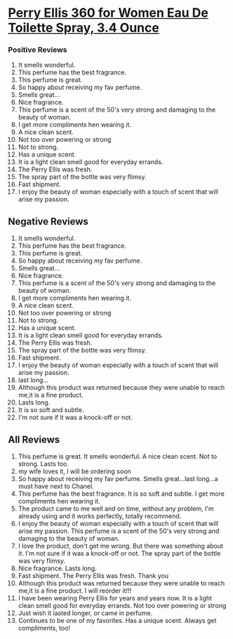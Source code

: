 # [Perry Ellis 360 for Women Eau De Toilette Spray, 3.4 Ounce](https://products.checkmycream.com/products/Perry-Ellis-360-for-Women-Eau-De-Toilette-Spray-3.4-Ounce.html)

### Positive Reviews

<ol>
      <li>It smells wonderful.</li>
      <li>This perfume has the best fragrance.</li>
      <li>This perfume is great.</li>
      <li>So happy about receiving my fav perfume.</li>
      <li>Smells great...</li>
      <li>Nice fragrance.</li>
      <li>This perfume is a scent of the 50&#x27;s very strong and damaging to the beauty of woman.</li>
      <li>I get more compliments hen wearing it.</li>
      <li>A nice clean scent.</li>
      <li>Not too over powering or strong</li>
      <li>Not to strong.</li>
      <li>Has a unique scent.  </li>
      <li>It is a light clean smell good for everyday errands.  </li>
      <li>The Perry Ellis was fresh.  </li>
      <li>The spray part of the bottle was very flimsy.</li>
      <li>Fast shipment.  </li>
      <li>I enjoy the beauty of woman especially with a touch of scent that will arise my passion.</li>
</ol>


<h2>Negative Reviews</h2>
<ol>
<li> It smells wonderful.</li>
<li> This perfume has the best fragrance.</li>
<li> This perfume is great.</li>
<li> So happy about receiving my fav perfume.</li>
<li> Smells great...</li>
<li> Nice fragrance.</li>
<li> This perfume is a scent of the 50&#x27;s very strong and damaging to the beauty of woman.</li>
<li> I get more compliments hen wearing it.</li>
<li> A nice clean scent.</li>
<li> Not too over powering or strong</li>
<li> Not to strong.</li>
<li> Has a unique scent.  </li>
<li> It is a light clean smell good for everyday errands.  </li>
<li> The Perry Ellis was fresh.  </li>
<li> The spray part of the bottle was very flimsy.</li>
<li> Fast shipment.  </li>
<li> I enjoy the beauty of woman especially with a touch of scent that will arise my passion.</li>
<li> last long...</li>
<li> Although this product was returned because they were unable to reach me,it is a fine product.</li>
<li> Lasts long.</li>
<li> It is so soft and subtle.</li>
<li> I&#x27;m not sure if it was a knock-off or not.</li>
</ol>

<h2>All Reviews</h2>

<ol>
    <li> This perfume is great. It smells wonderful. A nice clean scent. Not to strong. Lasts too.</li>
    <li> my wife loves it, I will be ordering soon</li>
    <li> So happy about receiving my fav perfume. Smells great...last long...a must have next to Chanel.</li>
    <li> This perfume has the best fragrance. It is so soft and subtle. I get more compliments hen wearing it.</li>
    <li> The product came to me well and on time, without any problem, I&#x27;m already using and it works perfectly, totally recommend.</li>
    <li> I enjoy the beauty of woman especially with a touch of scent that will arise my passion. This perfume is a scent of the 50&#x27;s very strong and damaging to the beauty of woman.</li>
    <li> I love the product, don&#x27;t get me wrong. But there was something about it. I&#x27;m not sure if it was a knock-off or not. The spray part of the bottle was very flimsy.</li>
    <li> Nice fragrance. Lasts long.</li>
    <li> Fast shipment.  The Perry Ellis was fresh.  Thank you</li>
    <li> Although this product was returned because they were unable to reach me,it is a fine product. I will reorder it!!!</li>
    <li> I have been wearing Perry Ellis for years and years now.  It is a light clean smell good for everyday errands.  Not too over powering or strong</li>
    <li> Just wish it lasted longer, or came in perfume.</li>
    <li> Continues to be one of my favorites.  Has a unique scent.  Always get compliments, too!</li>
</ol>




